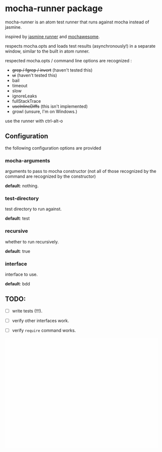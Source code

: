 # mocha-runner package

mocha-runner is an atom test runner that runs against mocha instead of jasmine.

inspired by [jasmine runner](https://github.com/nathansobo/atom-jasmine-runner/) and [mochawesome](https://github.com/adamgruber/mochawesome/).

respects mocha.opts and loads test results (asynchronously!) in a separate window, similar to the built in atom runner.

respected mocha.opts / command line options are recognized :

- ~~grep / fgrep / invert~~ (haven't tested this)
- ~~ui~~ (haven't tested this)
- bail
- timeout
- slow
- ignoreLeaks
- fullStackTrace
- ~~useInlineDiffs~~ (this isn't implemented)
- growl (unsure, I'm on Windows.)

use the runner with ctrl-alt-o

## Configuration

the following configuration options are provided

### mocha-arguments

arguments to pass to mocha constructor (not all of those recognized by the command are recognized by the constructor)

**default**: nothing.

### test-directory

test directory to run against.

**default**: test

### recursive

whether to run recursively.

**default**: true

### interface

interface to use.

**default**: bdd

## TODO:

- [ ] write tests (!!!).
- [ ] verify other interfaces work.
- [ ] verify `require` command works.


![A screenshot of your package](https://github.com/tswaters/atom-mocha-runner/blob/master/screencast.gif)
